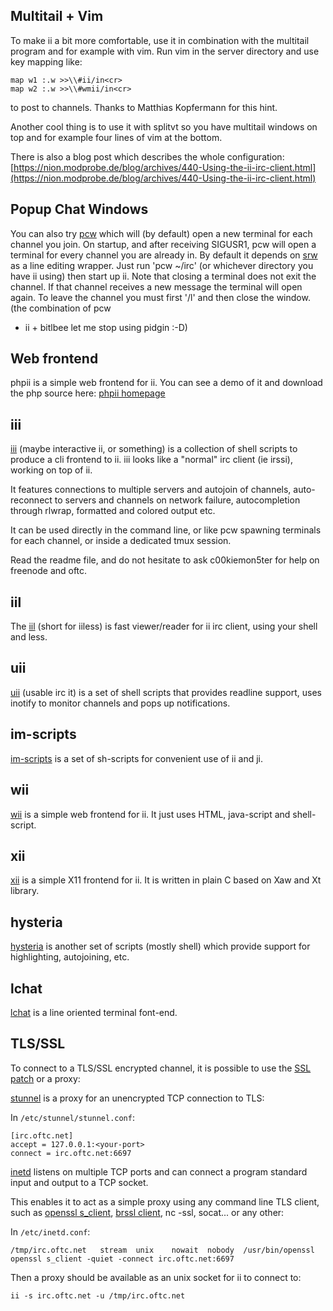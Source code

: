 Multitail + Vim
---------------
To make ii a bit more comfortable, use it in combination with the multitail
program and for example with vim. Run vim in the server directory and use key
mapping like:

	map w1 :.w >>\\#ii/in<cr>
	map w2 :.w >>\\#wmii/in<cr>

to post to channels. Thanks to Matthias Kopfermann for this hint.

Another cool thing is to use it with splitvt so you have multitail windows on
top and for example four lines of vim at the bottom.

There is also a blog post which describes the whole configuration:
[https://nion.modprobe.de/blog/archives/440-Using-the-ii-irc-client.html](https://nion.modprobe.de/blog/archives/440-Using-the-ii-irc-client.html)

Popup Chat Windows
------------------
You can also try [pcw](http://bitbucket.org/emg/pcw) which will (by default)
open a new terminal for each channel you join. On startup, and after receiving
SIGUSR1, pcw will open a terminal for every channel you are already in. By
default it depends on [srw](http://bitbucket.org/emg/srw) as a line editing
wrapper. Just run 'pcw ~/irc' (or whichever directory you have ii using) then
start up ii. Note that closing a terminal does not exit the channel. If that
channel receives a new message the terminal will open again. To leave the
channel you must first '/l' and then close the window. (the combination of pcw
+ ii + bitlbee let me stop using pidgin :-D)

Web frontend
------------
phpii is a simple web frontend for ii. You can see a demo of it and download
the php source here: [phpii
homepage](https://yogan.meinungsverstaerker.de/phpii)

iii
---
[iii](https://github.com/c00kiemon5ter/iii) (maybe interactive ii, or
something) is a collection of shell scripts to produce a cli frontend to ii.
iii looks like a "normal" irc client (ie irssi), working on top of ii.

It features connections to multiple servers and autojoin of channels,
auto-reconnect to servers and channels on network failure, autocompletion
through rlwrap, formatted and colored output etc.

It can be used directly in the command line, or like pcw spawning terminals for
each channel, or inside a dedicated tmux session.

Read the readme file, and do not hesitate to ask c00kiemon5ter for help on
freenode and oftc.

iil
---
The [iil](https://chiselapp.com/user/onys/repository/iil/home) (short for
iiless) is fast viewer/reader for ii irc client, using your shell and less.

uii
---
[uii](https://github.com/erlehmann/uii) (usable irc it) is a set of shell
scripts that provides readline support, uses inotify to monitor channels and
pops up notifications.

im-scripts
----------
[im-scripts](https://github.com/gravicappa/im-scripts) is a set of sh-scripts
for convenient use of ii and ji.

wii
---
[wii](https://github.com/younix/wii) is a simple web frontend for ii.
It just uses HTML, java-script and shell-script.

xii
---
[xii](https://github.com/younix/xii) is a simple X11 frontend for ii.
It is written in plain C based on Xaw and Xt library.

hysteria
--------
[hysteria](https://git.2f30.org/hysteria/) is another set of scripts
(mostly shell) which provide support for highlighting, autojoining, etc.

lchat
-----
[lchat](https://github.com/younix/lchat) is a line oriented terminal font-end.

TLS/SSL
-------
To connect to a TLS/SSL encrypted channel, it is possible to use the [SSL
patch](/ii/patches/ssl) or a proxy:

[stunnel](https://www.stunnel.org/) is a proxy for an unencrypted TCP
connection to TLS:

In `/etc/stunnel/stunnel.conf`:

	[irc.oftc.net]
	accept = 127.0.0.1:<your-port>
	connect = irc.oftc.net:6697

[inetd](https://man.openbsd.org/inetd) listens on multiple TCP ports and can
connect a program standard input and output to a TCP socket.

This enables it to act as a simple proxy using any command line TLS client,
such as [openssl s_client](https://man.openbsd.org/openssl#S_CLIENT),
[brssl client](https://bearssl.org/gitweb/?p=BearSSL;a=blob;f=tools/brssl.c;h=91372b09f42149a503f9d13db0b78cf0a123611e;hb=HEAD#l43),
nc -ssl, socat... or any other:

In `/etc/inetd.conf`:

	/tmp/irc.oftc.net	stream	unix	nowait	nobody	/usr/bin/openssl	openssl s_client -quiet -connect irc.oftc.net:6697

Then a proxy should be available as an unix socket for ii to connect to:

	ii -s irc.oftc.net -u /tmp/irc.oftc.net
